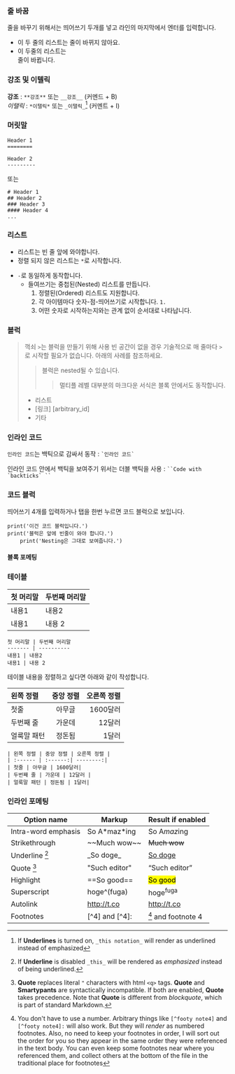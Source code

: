 ### 줄 바꿈

줄을 바꾸기 위해서는 띄어쓰기 두개를 넣고 라인의 마지막에서 엔터를 입력합니다.

- 이 두 줄의 리스트는
  줄이 바뀌지 않아요.
- 이 두줄의 리스트는  
  줄이 바뀝니다.

### 강조 및 이텔릭

**강조** : `**강조**` 또는 `__강조__` (커멘드 + B)  
_이탤릭_ : `*이탤릭*` 또는 `_이탤릭_`[^emphasize] (커멘트 + I)

### 머릿말

    Header 1
    ========

    Header 2
    ---------

또는

    # Header 1
    ## Header 2
    ### Header 3
    #### Header 4
    ...

### 리스트

- 리스트는 빈 줄 앞에 와야합니다.
- 정렬 되지 않은 리스트는 `*`로 시작합니다.

* `-`로 동일하게 동작합니다.
  - 들여쓰기는 중첩된(Nested) 리스트를 만듭니다.
    1. 정렬된(Ordered) 리스트도 지원합니다.
    2. 각 아이템마다 숫자-점-띄어쓰기로 시작합니다. `1. `
    3. 어떤 숫자로 시작하는지와는 관계 없이 순서대로 나타납니다.

### 블럭

> 꺽쇠 `>`는 블럭을 만들기 위해 사용
> 빈 공간이 없을 경우 기술적으로 매 줄마다 `>`로 시작할 필요가 없습니다.
> 아래의 사례를 참조하세요.
>
> > 블럭은 nested될 수 있습니다.
> >
> > > 멀티플 레벨
> > > 대부분의 마크다운 서식은 블록 안에서도 동작합니다.
>
> - 리스트
> - [링크] [arbitrary_id]
> - 기타

### 인라인 코드

`인라인 코드`는 백틱으로 감싸서 동작 :
`` `인라인 코드` ``

인라인 코드 안에서 백틱을 보여주기 위서는 더블 백틱을 사용 :
``` ``Code with `backticks` `` ```

### 코드 블럭

띄어쓰기 4개를 입력하거나 탭을 한번 누르면 코드 블럭으로 보입니다.

    print('이건 코드 블럭입니다.')
    print('블럭은 앞에 빈줄이 와야 합니다.')
    	print('Nesting은 그대로 보여줍니다.')

#### 블록 포메팅

### 테이블

| 첫 머리말 | 두번째 머리말 |
| --------- | ------------- |
| 내용1     | 내용2         |
| 내용1     | 내용 2        |

```
첫 머리말 | 두번째 머리말
------- | ----------
내용1 | 내용2
내용1 | 내용 2
```

테이블 내용을 정렬하고 싶다면 아래와 같이 작성합니다.

| 왼쪽 정렬   | 중앙 정렬 | 오른쪽 정렬 |
| :---------- | :-------: | ----------: |
| 첫줄        |  아무글   |    1600달러 |
| 두번째 줄   |  가운데   |      12달러 |
| 얼룩말 패턴 |  정돈됨   |       1달러 |

```
| 왼쪽 정렬 | 중앙 정렬 | 오른쪽 정렬 |
| :------ | :------:| --------:|
| 첫줄 | 아무글 | 1600달러|
| 두번째 줄 | 가운데 | 12달러 |
| 얼룩말 패턴 | 정돈됨 | 1달러|
```

### 인라인 포메팅

| Option name         | Markup           | Result if enabled    |
| ------------------- | ---------------- | -------------------- |
| Intra-word emphasis | So A\*maz\*ing   | So A<em>maz</em>ing  |
| Strikethrough       | \~~Much wow\~~   | <del>Much wow</del>  |
| Underline [^under]  | \_So doge\_      | <u>So doge</u>       |
| Quote [^quote]      | \"Such editor\"  | <q>Such editor</q>   |
| Highlight           | \==So good\==    | <mark>So good</mark> |
| Superscript         | hoge\^(fuga)     | hoge<sup>fuga</sup>  |
| Autolink            | http://t.co      | <http://t.co>        |
| Footnotes           | [\^4] and [\^4]: | [^4] and footnote 4  |

[^4]: You don't have to use a number. Arbitrary things like `[^footy note4]` and `[^footy note4]:` will also work. But they will _render_ as numbered footnotes. Also, no need to keep your footnotes in order, I will sort out the order for you so they appear in the same order they were referenced in the text body. You can even keep some footnotes near where you referenced them, and collect others at the bottom of the file in the traditional place for footnotes
[^emphasize]: If **Underlines** is turned on, `_this notation_` will render as underlined instead of emphasized
[^under]: If **Underline** is disabled `_this_` will be rendered as _emphasized_ instead of being underlined.
[^quote]: **Quote** replaces literal `"` characters with html `<q>` tags. **Quote** and **Smartypants** are syntactically incompatible. If both are enabled, **Quote** takes precedence. Note that **Quote** is different from _blockquote_, which is part of standard Markdown.
[^math]: Internet connection required.
